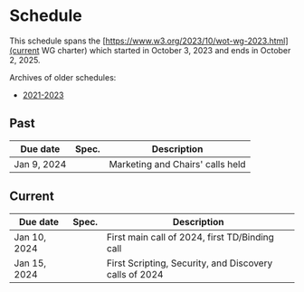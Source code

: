 # Schedule
This schedule spans the [https://www.w3.org/2023/10/wot-wg-2023.html](current WG charter) which started in October 3, 2023 and ends in October 2, 2025.

Archives of older schedules:
* [2021-2023](schedule_2023.md)

## Past
| Due date | Spec. | Description |
| --- | --- | --- |
| Jan 9, 2024 |   | Marketing and Chairs' calls held |

## Current
| Due date | Spec. | Description |
| --- | --- | --- |
| Jan 10, 2024 |   | First main call of 2024, first TD/Binding call |
| Jan 15, 2024 |   | First Scripting, Security, and Discovery calls of 2024 |

